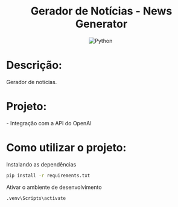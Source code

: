 <div align="center">  

<h1> Gerador de Notícias - News Generator </h1>

![Python](https://img.shields.io/badge/-Python-1e272e?style=for-the-badge&logo=python)&nbsp;
</div>

<h1> Descrição: </h1>
<p>
Gerador de notícias.
</p>

<h1> Projeto: </h1>
<p>
- Integração com a API do OpenAI 
</p>


<h1> Como utilizar o projeto: </h1>
<p>
Instalando as dependências

```sh
pip install -r requirements.txt
```

Ativar o ambiente de desenvolvimento

```sh
.venv\Scripts\activate 
```

</p>